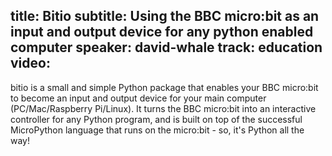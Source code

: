 title: Bitio
subtitle: Using the BBC micro:bit as an input and output device for any python enabled computer
speaker: david-whale
track: education
video:
---
bitio is a small and simple Python package that enables your BBC micro:bit to become an input and output device for your main computer (PC/Mac/Raspberry Pi/Linux). It turns the BBC micro:bit into an interactive controller for any Python program, and is built on top of the successful MicroPython language that runs on the micro:bit - so, it's Python all the way!